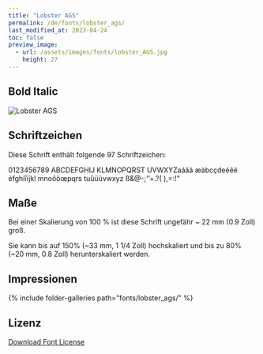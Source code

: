 ```yaml
---
title: "Lobster AGS"
permalink: /de/fonts/lobster_ags/
last_modified_at: 2023-04-24
toc: false
preview_image:
  - url: /assets/images/fonts/lobster_AGS.jpg
    height: 27
---
```

## Bold Italic

![Lobster AGS](/assets/images/fonts/lobster_AGS.jpg)

## Schriftzeichen

Diese Schrift enthält folgende 97 Schriftzeichen:

0123456789
ABCDEFGHIJ
KLMNOPQRST
UVWXYZaáâä
æàbcçdeéêë
èfghiîïjkl
mnoôöœpqrs
tuûüùvwxyz
ß&@-;'’+.?(
),=:!"

## Maße

Bei einer Skalierung von 100 % ist diese Schrift ungefähr ~ 22 mm (0.9 Zoll) groß.

Sie kann bis auf 150% (~33 mm, 1 1/4 Zoll) hochskaliert und bis zu 80% (~20 mm, 0.8 Zoll) herunterskaliert werden.

## Impressionen

{% include folder-galleries path="fonts/lobster_ags/" %}

## Lizenz

[Download Font License](https://github.com/inkstitch/inkstitch/tree/main/fonts/lobster_AGS/LICENSE)
